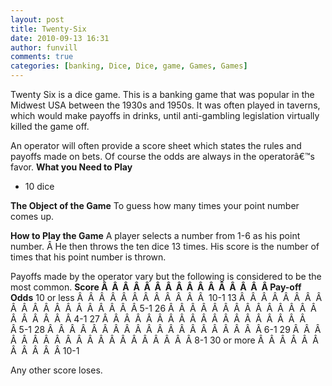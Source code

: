 ```yaml
---
layout: post
title: Twenty-Six
date: 2010-09-13 16:31
author: funvill
comments: true
categories: [banking, Dice, Dice, game, Games, Games]
---
```

Twenty Six is a dice game.
This is a banking game that was popular in the Midwest USA between the 1930s and 1950s.  It was often played in taverns, which would make payoffs in drinks, until anti-gambling legislation virtually killed the game off.

An operator will often provide a score sheet which states the rules and payoffs made on bets.
Of course the odds are always in the operatorâ€™s favor.
<strong>
What you Need to Play</strong>
<ul>
	<li>10 dice</li>
</ul>
<strong>
The Object of the Game</strong>
To guess how many times your point number comes up.

<strong>How to Play the Game</strong>
A player selects a number from 1-6 as his point number. Â He then throws the ten dice 13 times.
His score is the number of times that his point number is thrown.

Payoffs made by the operator vary but the following is considered to be the most common.
<strong> Score Â  Â  Â  Â  Â  Â  Â  Â  Â  Â  Â  Â  Â  Â  Â  Â Pay-off Odds</strong>
10 or less Â  Â  Â  Â  Â  Â  Â  Â  Â  Â  Â  Â  10-1
13 Â  Â  Â  Â  Â  Â  Â  Â  Â  Â  Â  Â  Â  Â  Â  Â  Â  Â  Â  Â 5-1
26 Â  Â  Â  Â  Â  Â  Â  Â  Â  Â  Â  Â  Â  Â  Â  Â  Â  Â  Â  Â 4-1
27 Â  Â  Â  Â  Â  Â  Â  Â  Â  Â  Â  Â  Â  Â  Â  Â  Â  Â  Â  Â 5-1
28 Â  Â  Â  Â  Â  Â  Â  Â  Â  Â  Â  Â  Â  Â  Â  Â  Â  Â  Â  Â 6-1
29 Â  Â  Â  Â  Â  Â  Â  Â  Â  Â  Â  Â  Â  Â  Â  Â  Â  Â  Â  Â 8-1
30 or more Â  Â  Â  Â  Â  Â  Â  Â  Â  Â  Â 10-1

Any other score loses.
